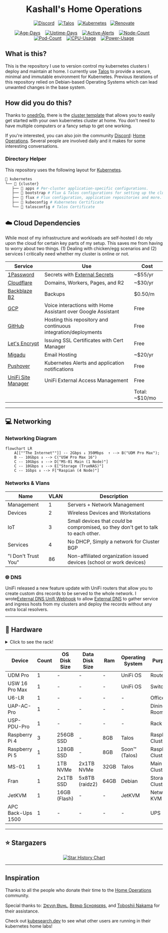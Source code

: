 <div align="center">

# Kashall's Home Operations

[![Discord](https://img.shields.io/discord/673534664354430999?style=for-the-badge&label&logo=discord&logoColor=white&color=blue)](https://discord.gg/home-operations)&nbsp;&nbsp;
[![Talos](https://img.shields.io/endpoint?url=https%3A%2F%2Fkromgo.ok8.sh%2Fquery%3Fformat%3Dendpoint%26metric%3Dtalos_version&style=for-the-badge&logo=talos&logoColor=white&color=blue&label=%20)](https://www.talos.dev/)&nbsp;&nbsp;
[![Kubernetes](https://img.shields.io/endpoint?url=https%3A%2F%2Fkromgo.ok8.sh%2Fquery%3Fformat%3Dendpoint%26metric%3Dkubernetes_version&style=for-the-badge&logo=kubernetes&logoColor=white&color=blue&label=%20)](https://www.talos.dev/)&nbsp;&nbsp;
[![Renovate](https://img.shields.io/github/actions/workflow/status/kashalls/home-cluster/renovate.yaml?branch=main&label=&logo=renovatebot&style=for-the-badge&color=blue)](https://github.com/kashalls/home-cluster/actions/workflows/renovate.yaml)

[![Age-Days](https://img.shields.io/endpoint?url=https%3A%2F%2Fkromgo.ok8.sh%2Fquery%3Fmetric%3Dcluster_age_days&style=flat-squaree&label=Age)](https://github.com/kashalls/kromgo/)&nbsp;&nbsp;&nbsp;
[![Uptime-Days](https://img.shields.io/endpoint?url=https%3A%2F%2Fkromgo.ok8.sh%2Fquery%3Fmetric%3Dcluster_uptime_days&style=flat-square&label=Uptime)](https://github.com/kashalls/kromgo/)&nbsp;&nbsp;&nbsp;
[![Active-Alerts](https://img.shields.io/endpoint?url=https%3A%2F%2Fkromgo.ok8.sh%2Fquery%3Fmetric%3Dprometheus_active_alerts&style=flat-square&label=Firing%20Alerts)](https://github.com/kashalls/kromgo/)&nbsp;&nbsp;&nbsp;
[![Node-Count](https://img.shields.io/endpoint?url=https%3A%2F%2Fkromgo.ok8.sh%2Fquery%3Fmetric%3Dcluster_node_count&style=flat-square&label=Nodes)](https://github.com/kashalls/kromgo/)&nbsp;&nbsp;&nbsp;
[![Pod-Count](https://img.shields.io/endpoint?url=https%3A%2F%2Fkromgo.ok8.sh%2Fquery%3Fmetric%3Dcluster_pods_running&style=flat-square&label=Pods&color=green)](https://github.com/kashalls/kromgo/)&nbsp;&nbsp;&nbsp;
[![CPU-Usage](https://img.shields.io/endpoint?url=https%3A%2F%2Fkromgo.ok8.sh%2Fquery%3Fmetric%3Dcluster_cpu_usage&style=flat-square&label=CPU)](https://github.com/kashalls/kromgo/)&nbsp;&nbsp;&nbsp;
[![Power-Usage](https://img.shields.io/endpoint?url=https%3A%2F%2Fkromgo.ok8.sh%2Fquery%3Fmetric%3Dcluster_power_usage&style=flat-square&label=Power)](https://github.com/kashalls/kromgo/)

</div>

## What is this?

This is the repository I use to version control my kubernetes clusters I deploy and maintain at home. I currently use [Talos](https://www.talos.dev/) to provide a secure, minimal and immutable environment for Kubernetes. Previous iterations of this repository relied on Debian-based Operating Systems which can lead unwanted changes in the base system.

## How did you do this?

Thanks to [onedr0p](https://github.com/onedr0p), there is the [cluster template](https://github.com/onedr0p/flux-cluster-template) that allows you to easily get started with your own kubernetes cluster at home. You don't need to have multiple computers or a fancy setup to get one working.

If you're interested, you can also join the community [Discord](https://discord.com): [Home Operations](https://discord.gg/home-operations). Several people are involved daily and it makes for some interesting conversations.

### Directory Helper

This repository uses the following layout for [Kubernetes](./kubernetes/).

```sh
📁 kubernetes
└── 📁 {cluster}
   ├── 📁 apps # Per-cluster application-specific configurations.
   ├── 📁 bootstrap # Flux & Talos configurations for setting up the cluster.
   ├── 📁 flux # Flux configuration, application repositories and more.
   ├── 📝 kubeconfig # Kubernetes Certificate
   └── 📝 talosconfig # Talos Certificate
```

## ☁️ Cloud Dependencies

While most of my infrastructure and workloads are self-hosted I do rely upon the cloud for certain key parts of my setup. This saves me from having to worry about two things. (1) Dealing with chicken/egg scenarios and (2) services I critically need whether my cluster is online or not.

| Service                                    | Use                                                            | Cost           |
|--------------------------------------------|----------------------------------------------------------------|----------------|
| [1Password](https://1password.com/)        | Secrets with [External Secrets](https://external-secrets.io/)  | ~$55/yr        |
| [Cloudflare](https://www.cloudflare.com/)  | Domains, Workers, Pages, and R2                                | ~$30/yr        |
| [Backblaze B2](https://www.backblaze.com/cloud-storage) | Backups                              | $0.50/m
| [GCP](https://cloud.google.com/)           | Voice interactions with Home Assistant over Google Assistant   | Free           |
| [GitHub](https://github.com/)              | Hosting this repository and continuous integration/deployments | Free           |
| [Let's Encrypt](https://letsencrypt.org/)  | Issuing SSL Certificates with Cert Manager                     | Free           |
| [Migadu](https://migadu.com/)              | Email Hosting                                                  | ~$20/yr        |
| [Pushover](https://pushover.net/)          | Kubernetes Alerts and application notifications                | Free           |
| [UniFi Site Manager](https://unifi.ui.com) | UniFi External Access Management                               | Free           |
|                                            |                                                                | Total: ~$10/mo |
---


## 💻 Networking


### Networking Diagram
```mermaid
flowchart LR
    A[[""The Internet""]] -- 2Gbps ↓ 350Mbps  ↑ --> B("UDM Pro Max");
    B -- 10Gbps ↕ --> C("USW Pro Max 16")
    C -- 10Gbps ↕ --> D["MS-01 Main (1 Node)"]
    C -- 10Gbps ↕ --> E["Storage (TrueNAS)"]
    C -- 1Gbps ↕ --> F["Raspian (4 Node)"]
```

### Networks & Vlans

| Name                | VLAN | Description                                                                         |
|---------------------|------|-------------------------------------------------------------------------------------|
| Management          | 1    | Servers + Network Management                                                        |
| Devices             | 2    | Wireless Devices and Workstations                                                   |
| IoT                 | 3    | Small devices that *could* be compromised, so they don't get to talk to each other. |
| Services            | 4    | No DHCP, Simply a network for Cluster BGP                                           |
| "I Don't Trust You" | 86   | Non-affiliated organization issued devices (school or work devices)                 |


### 🌐 DNS

UniFi released a new feature update with UniFi routers that allow you to create custom dns records to be served to the whole network. I wrote[External DNS Unifi Webhook](https://github.com/kashalls/external-dns-unifi-webhook) to allow [External DNS](https://github.com/kubernetes-sigs/external-dns/) to gather service and ingress hosts from my clusters and deploy the records without any extra local resolvers.

---

## 🔧 Hardware

<details>
  <summary>Click to see the rack!</summary>
  Updated 05/25/2024

  <img src="https://owo.whats-th.is/2drDDRN.jpg" align="center" width="200px" alt="rack"/>
</details>

| Device                  | Count | OS Disk Size | Data Disk Size       | Ram  | Operating System | Purpose           |
|-------------------------|-------|--------------|----------------------|------|------------------|-------------------|
| UDM Pro                 | 1     | -            | -                    | -    | UniFi OS         | Router            |
| USW 16 Pro Max          | 1     | -            | -                    | -    | UniFi OS         | Switching         |
| U6-LR                   | 1     | -            | -                    | -    | -                | Office AP         |
| UAP-AC-Pro              | 1     | -            | -                    | -    | -                | Dining Room AP    |
| USP-PDU-Pro             | 1     | -            | -                    | -    | -                | Rack PDU          |
| Raspberry Pi 4          | 3     | 256GB SSD    | -                    | 8GB  | Talos            | Raspberry Cluster |
| Raspberry Pi 5          | 1     | 128GB SSD    | -                    | 8GB  | Soon™ (Talos)    | Raspberry Cluster |
| MS-01                   | 1     | 1TB NVMe     | 2x1TB NVMe           | 32GB | Talos            | Main Cluster      |
| Fran                    | 1     | 2x1TB SSD    | 5x8TB (raidz2)       | 64GB | Debian           | Storage Cluster   |
| JetKVM                  | 1     | 16GB (Flash) | -                    | -    | JetKVM           | Network KVM       |
| APC Back-Ups 1500       | 1     | -            | -                    | -    | -                | UPS               |

---

## ⭐ Stargazers

<div align="center">

[![Star History Chart](https://api.star-history.com/svg?repos=kashalls/home-cluster&type=Date)](https://star-history.com/#kashalls/home-cluster&Date)

</div>

---

## Inspiration

Thanks to all the people who donate their time to the [Home Operations](https://discord.gg/home-operations) community.

Special thanks to: [ᗪєνιη ᗷυнʟ](https://github.com/onedr0p/home-cluster), [Bᴇʀɴᴅ Sᴄʜᴏʀɢᴇʀs](https://github.com/bjw-s/k8s-gitops), and [Toboshii Nakama](https://github.com/toboshii/home-cluster) for their assistance.

Check out [kubesearch.dev](https://kubesearch.dev) to see what other users are running in their kubernetes home labs!

